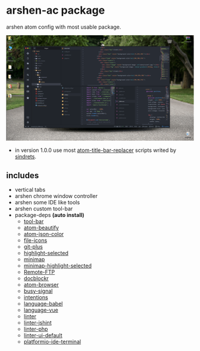 # arshen-ac package

arshen atom config with most usable package.

![arshen-ac](https://raw.githubusercontent.com/xtoolkit/arshen-ac/master/screenshot.png)

* in version 1.0.0 use most [atom-title-bar-replacer](https://github.com/sindrets/atom-title-bar-replacer) scripts writed by [sindrets](https://github.com/sindrets/).

## includes

* vertical tabs
* arshen chrome window controller
* arshen some IDE like tools
* arshen custom tool-bar
* package-deps **(auto install)**
  * [tool-bar](https://atom.io/packages/intentions)
  * [atom-beautify](https://atom.io/packages/atom-beautify)
  * [atom-json-color](https://atom.io/packages/atom-json-color)
  * [file-icons](https://atom.io/packages/file-icons)
  * [git-plus](https://atom.io/packages/git-plus)
  * [highlight-selected](https://atom.io/packages/highlight-selected)
  * [minimap](https://atom.io/packages/minimap)
  * [minimap-highlight-selected](https://atom.io/packages/minimap-highlight-selected)
  * [Remote-FTP](https://atom.io/packages/Remote-FTP)
  * [docblockr](https://atom.io/packages/docblockr)
  * [atom-browser](https://atom.io/packages/atom-browser)
  * [busy-signal](https://atom.io/packages/busy-signal)
  * [intentions](https://atom.io/packages/intentions)
  * [language-babel](https://atom.io/packages/language-babel)
  * [language-vue](https://atom.io/packages/language-vue)
  * [linter](https://atom.io/packages/linter)
  * [linter-jshint](https://atom.io/packages/linter-jshint)
  * [linter-php](https://atom.io/packages/linter-php)
  * [linter-ui-default](https://atom.io/packages/linter-ui-default)
  * [platformio-ide-terminal](https://atom.io/packages/platformio-ide-terminal)
